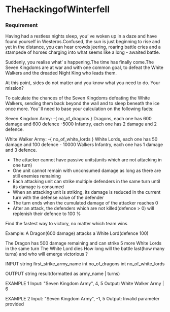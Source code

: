 # TheHackingofWinterfell

### Requirement
Having had a restless nights sleep, you’ ve woken up in a daze and have found yourself in Westeros.Confused, the sun is just beginning to rise and yet in the distance, you can hear crowds jeering, roaring battle cries and a stampede of horses charging into what seems like a long - awaited battle.

Suddenly, you realise what’ s happening.The time has finally come.The Seven Kingdoms are at war and with one common goal, to defeat the White Walkers and the dreaded Night King who leads them.
 
At this point, sides do not matter and you know what you need to do. Your mission? 
 
To calculate the chances of the Seven Kingdoms defeating the White Walkers, sending them back beyond the wall and to sleep beneath the ice once more.
You’ ll need to base your calculation on the following facts:

Seven Kingdom Army: -{ no_of_dragons } Dragons, each one has 600 damage and 600 defence -5000 Infantry, each one has 2 damage and 2 defence.
 
White Walker Army: -{ no_of_white_lords } White Lords, each one has 50 damage and 100 defence - 10000 Walkers Infantry, each one has 1 damage and 3 defence.

* The attacker cannot have passive units(units which are not attacking in one turn)
* One unit cannot remain with unconsumed damage as long as there are still enemies remaining
* Each attacking unit can strike multiple defenders in the same turn until its damage is consumed
* When an attacking unit is striking, its damage is reduced in the current turn with the defense value of the defender
* The turn ends when the cumulated damage of the attacker reaches 0
* After an attack, the defenders which are not killed(defence > 0) will replenish their defence to 100 %

Find the fastest way to victory, no matter which team wins

Example: A Dragon(600 damage) attacks a White Lord(defence 100)
 
The Dragon has 500 damage remaining and can strike 5 more White Lords in the same turn
The White Lord dies
How long will the battle last(how many turns) and who will emerge victorious ?

INPUT
string first_strike_army_name
int no_of_dragons
int no_of_white_lords

OUTPUT
string result(formatted as army_name | turns)

EXAMPLE 1
Input: "Seven Kingdom Army", 4, 5
Output: White Walker Army | 6

EXAMPLE 2
Input: "Seven Kingdom Army", -1, 5
Output: Invalid parameter provided
 
